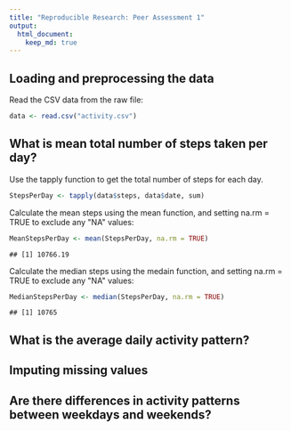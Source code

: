 ```yaml
---
title: "Reproducible Research: Peer Assessment 1"
output: 
  html_document:
    keep_md: true
---
```



## Loading and preprocessing the data

Read the CSV data from the raw file:

```r
data <- read.csv("activity.csv")
```


## What is mean total number of steps taken per day?

Use the tapply function to get the total number of steps for each day. 

```r
StepsPerDay <- tapply(data$steps, data$date, sum)
```


Calculate the mean steps using the mean function, and setting na.rm = TRUE to exclude any "NA" values:

```r
MeanStepsPerDay <- mean(StepsPerDay, na.rm = TRUE)
```

```
## [1] 10766.19
```

Calculate the median steps using the medain function, and setting na.rm = TRUE to exclude any "NA" values:

```r
MedianStepsPerDay <- median(StepsPerDay, na.rm = TRUE)
```

```
## [1] 10765
```
    
  
  
  

## What is the average daily activity pattern?



## Imputing missing values



## Are there differences in activity patterns between weekdays and weekends?
